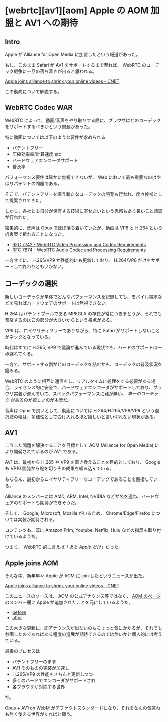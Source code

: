 # [webrtc][av1][aom] Apple の AOM 加盟と AV1 への期待

## Intro

Apple が Alliance for Open Media に加盟したという報道があった。

もし、このまま Safari が AV1 をサポートするまで至れば、 WebRTC のコーデック戦争に一旦の落ち着きが出ると思われる。

[Apple joins alliance to shrink your online videos - CNET](https://www.cnet.com/news/apple-online-video-compression-av1/)

この動向について解説する。


## WebRTC Codec WAR

WebRTC によって、動画/音声をやり取りする際に、ブラウザはどのコーデックをサポートするべきかという問題があった。

特に動画については以下のような要件が求められる

- パテントフリー
- 圧縮効率率/計算速度 etc
- ハードウェアエンコーダサポート
- 普及率

パフォーマンス要件は確かに無視できないが、 Web において最も重要なのはやはりパテントの問題である。

そこで、パテントフリーを謳う新たなコーデックの開発も行われ、度々候補として提案されてきた。

しかし、各社とも自分が保有する技術に寄せたいという思惑もあり長いこと議論が行われた。

結果的に、音声は Opus でほぼ落ち着いていたが、動画は VP8 と H.264 という折衷案で折れることになった。

- [RFC 7742 - WebRTC Video Processing and Codec Requirements](https://tools.ietf.org/html/rfc7742)
- [RFC 7874 - WebRTC Audio Codec and Processing Requirements](https://tools.ietf.org/html/rfc7874)

一方すでに、 H.265/VP9 が性能的にも更新しており、 H.264/VP8 だけをサポートして終わりともいかない。


## コーデックの選択

新しいコーデックが単体でどんなパフォーマンスを記録しても、モバイル端末などを見ればハードウェアのサポートは無視できない。

H.264 はパテントプールである MPEGLA の存在が常につきまとうが、それでも普及するのはこの部分が大きいからという視点がある。

VP9 は、ロイヤリティフリーでありながら、特に Safari がサポートしないことがネックとなっている。

時代はすでに H.265, VP9 で議論が進んでいる現状でも、ハードのサポートは一歩遅れてくる。

一方で、サポートする側がどのコーデックを詰むかも、コーデックの普及状況を鑑みる。

WebRTC のように相互に通信をし、リアルタイムに処理をする必要がある場合、ライセンス的に安全で、ハードウェアエンコーダがサポートしており、ブラウザ実装が進んでいて、スペックパフォーマンスに難が無い、 *単一のコーデック* があるのが嬉しいのが本音だ。

音声は Opus で良いとして、動画については H.264/H.265/VP8/VP9 という選択肢の幅は、多様性として受け入れるほど嬉しいと言い切れない現状がある。


## AV1

こうした問題を解決することを目標として AOM (Alliance for Open Media) により開発されているのが AV1 である。

AV1 は、最初から H.265 や VP9 を置き換えることを目的としており、 Google も VP10 開発から舵を切りその成果を組み込んでいる。

もちろん、最初からロイヤリティフリーなコーデックであることを目指している。

Alliance のメンバーには AMD, ARM, Intel, NVIDIA などが名を連ね、ハードウェアのサポートも期待ができそうだ。

そして、 Google, Microsoft, Mozilla がいるため、 Chrome/Edge/Firefox については実装が期待される。

コンテンツも、既に Amazon Prim, Youtube, Netflix, Hulu などの指示も取り付けているようだ。

つまり、 WebRTC 的に言えば「*あと Apple だけ*」だった。


## Apple joins AOM

そんな中、新年早々 Apple が AOM に join したというニュースが出た。

[Apple joins alliance to shrink your online videos - CNET](https://www.cnet.com/news/apple-online-video-compression-av1/)

このニュースのソースは、 AOM の公式アナウンス等ではなく、 [AOM のページ](http://aomedia.org/about-us/) のメンバー欄に Apple が追加されたことを元にしているようだ。

- [before](https://web.archive.org/web/20180104174428/http://aomedia.org/about-us/)
- [after](https://web.archive.org/web/20171226184721/http://aomedia.org/about-us/)

この大きな更新に、即アナウンスが出ないのもちょっと気にかかるが、それでも参画したのであればある程度の進展が期待できるのでは無いかと個人的には考えている。

最善のプロセスは

- パテントフリーのまま
- AV1 そのものの実装が加速し
- H.265/VP9 の性能をきちんと更新しつつ
- 多くのハードでエンコーダがサポートされ
- 各ブラウザが対応する世界

だ。

Opus + AV1 on WebM がデファクトスタンダードになり、それをなんの気兼ねも無く使える世界がくればと願う。